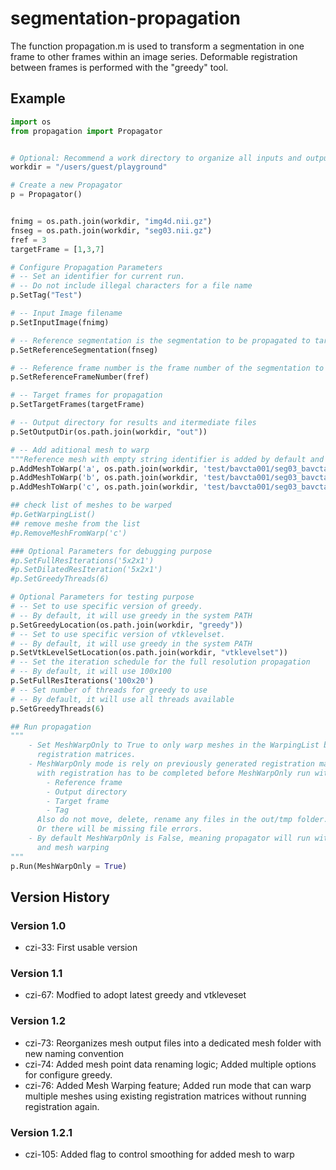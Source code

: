 # segmentation-propagation

The function propagation.m is used to transform a segmentation in one frame to other frames within an image series. Deformable registration between frames is performed with the "greedy" tool.

## Example
```python
import os
from propagation import Propagator


# Optional: Recommend a work directory to organize all inputs and outputs
workdir = "/users/guest/playground"

# Create a new Propagator
p = Propagator()


fnimg = os.path.join(workdir, "img4d.nii.gz")
fnseg = os.path.join(workdir, "seg03.nii.gz")
fref = 3
targetFrame = [1,3,7]

# Configure Propagation Parameters
# -- Set an identifier for current run.
# -- Do not include illegal characters for a file name
p.SetTag("Test")

# -- Input Image filename
p.SetInputImage(fnimg)

# -- Reference segmentation is the segmentation to be propagated to target frames
p.SetReferenceSegmentation(fnseg)

# -- Reference frame number is the frame number of the segmentation to be propagated
p.SetReferenceFrameNumber(fref)

# -- Target frames for propagation
p.SetTargetFrames(targetFrame)

# -- Output directory for results and itermediate files
p.SetOutputDir(os.path.join(workdir, "out"))

# -- Add aditional mesh to warp
"""Reference mesh with empty string identifier is added by default and cannot be removed"""
p.AddMeshToWarp('a', os.path.join(workdir, 'test/bavcta001/seg03_bavcta001_a.vtk'))
p.AddMeshToWarp('b', os.path.join(workdir, 'test/bavcta001/seg03_bavcta001_b.vtk'))
p.AddMeshToWarp('c', os.path.join(workdir, 'test/bavcta001/seg03_bavcta001_c.vtk'))

## check list of meshes to be warped
#p.GetWarpingList()
## remove meshe from the list
#p.RemoveMeshFromWarp('c')

### Optional Parameters for debugging purpose
#p.SetFullResIterations('5x2x1')
#p.SetDilatedResIteration('5x2x1')
#p.SetGreedyThreads(6)

# Optional Parameters for testing purpose
# -- Set to use specific version of greedy.
# -- By default, it will use greedy in the system PATH
p.SetGreedyLocation(os.path.join(workdir, "greedy"))
# -- Set to use specific version of vtklevelset.
# -- By default, it will use greedy in the system PATH
p.SetVtkLevelSetLocation(os.path.join(workdir, "vtklevelset"))
# -- Set the iteration schedule for the full resolution propagation
# -- By default, it will use 100x100
p.SetFullResIterations('100x20')
# -- Set number of threads for greedy to use
# -- By default, it will use all threads available
p.SetGreedyThreads(6)

## Run propagation
"""
    - Set MeshWarpOnly to True to only warp meshes in the WarpingList based on existing 
      registration matrices. 
    - MeshWarpOnly mode is rely on previously generated registration matrices. Therefore, propagation
      with registration has to be completed before MeshWarpOnly run with same:
        - Reference frame
        - Output directory
        - Target frame
        - Tag
      Also do not move, delete, rename any files in the out/tmp folder.
      Or there will be missing file errors.
    - By default MeshWarpOnly is False, meaning propagator will run with full registration
      and mesh warping
"""
p.Run(MeshWarpOnly = True)
```


## Version History
### Version 1.0
- czi-33: First usable version
### Version 1.1
- czi-67: Modfied to adopt latest greedy and vtkleveset
### Version 1.2
- czi-73: Reorganizes mesh output files into a dedicated mesh folder with new naming convention
- czi-74: Added mesh point data renaming logic; Added multiple options for configure greedy.
- czi-76: Added Mesh Warping feature; Added run mode that can warp multiple meshes using existing
          registration matrices without running registration again.
### Version 1.2.1
- czi-105: Added flag to control smoothing for added mesh to warp
